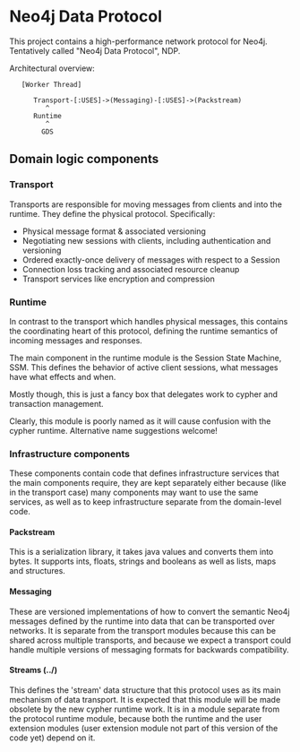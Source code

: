 # Neo4j Data Protocol

This project contains a high-performance network protocol for Neo4j.
Tentatively called "Neo4j Data Protocol", NDP.

Architectural overview:

       [Worker Thread]

          Transport-[:USES]->(Messaging)-[:USES]->(Packstream)
             ^
          Runtime
             ^
            GDS


## Domain logic components

### Transport

Transports are responsible for moving messages from clients and into the runtime. They define the physical protocol.
Specifically:

- Physical message format & associated versioning
- Negotiating new sessions with clients, including authentication and versioning
- Ordered exactly-once delivery of messages with respect to a Session
- Connection loss tracking and associated resource cleanup
- Transport services like encryption and compression

### Runtime

In contrast to the transport which handles physical messages, this contains the coordinating heart of this protocol,
defining the runtime semantics of incoming messages and responses.

The main component in the runtime module is the Session State Machine, SSM. This defines the behavior of active
client sessions, what messages have what effects and when.

Mostly though, this is just a fancy box that delegates work to cypher and transaction management.

Clearly, this module is poorly named as it will cause confusion with the cypher runtime. Alternative name suggestions
welcome!

### Infrastructure components

These components contain code that defines infrastructure services that the main components require,
they are kept separately either because (like in the transport case) many components may want to use the same
services, as well as to keep infrastructure separate from the domain-level code.

#### Packstream

This is a serialization library, it takes java values and converts them into bytes. It supports ints, floats,
strings and booleans as well as lists, maps and structures.

#### Messaging

These are versioned implementations of how to convert the semantic Neo4j messages defined by the runtime into data
that can be transported over networks. It is separate from the transport modules because this can be shared across
multiple transports, and because we expect a transport could handle multiple versions of messaging formats for
backwards compatibility.

#### Streams (../)

This defines the 'stream' data structure that this protocol uses as its main mechanism of data transport. It is
expected that this module will be made obsolete by the new cypher runtime work. It is in a module separate from the
protocol runtime module, because both the runtime and the user extension modules (user extension module not part of
this version of the code yet) depend on it.